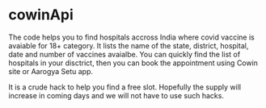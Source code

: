 # cowinApi
The code helps you to find hospitals accross India where covid vaccine is avaiable for 18+ category.
It lists the name of the state, district, hospital, date and number of vaccines avaialbe. 
You can quickly find the list of hospitals in your disctrict, then you can book the appointment using Cowin site or Aarogya Setu app.

It is a crude hack to help you find a free slot. Hopefully the supply will increase in coming days and we will not have to use such hacks.
